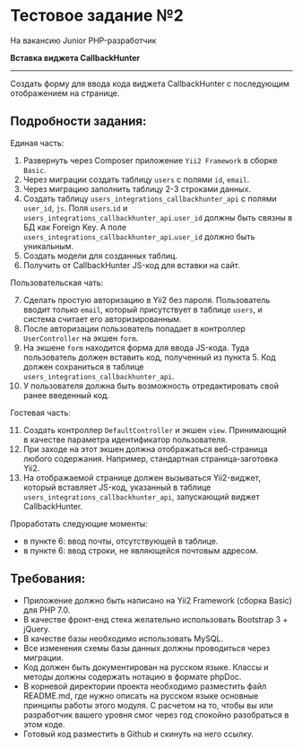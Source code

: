 # Тестовое задание №2

На вакансию Junior PHP-разработчик

**Вставка виджета CallbackHunter**

---

Создать форму для ввода кода виджета CallbackHunter с последующим отображением на странице.

## Подробности задания:

Единая часть:

1. Развернуть через Composer приложение `Yii2 Framework` в cборке `Basic`.
2. Через миграции создать таблицу `users` с полями `id`, `email`.
3. Через миграцию заполнить таблицу 2-3 строками данных.
4. Создать таблицу `users_integrations_callbackhunter_api` с полями `user_id`, `js`. Поля `users`.`id` и `users_integrations_callbackhunter_api`.`user_id` должны быть связны в БД как Foreign Key. А поле `users_integrations_callbackhunter_api`.`user_id` должно быть уникальным.
5. Создать модели для созданных таблиц.
6. Получить от CallbackHunter JS-код для вставки на сайт.

Пользовательская чать:

7. Сделать простую авторизацию в Yii2 без пароля. Пользователь вводит только `email`, который присутствует в таблице `users`, и система считает его авторизированным.
8. После авторизации пользователь попадает в контроллер `UserController` на экшен `form`.
9. На экшене `form` находится форма для ввода JS-кода. Туда пользователь должен вставить код, полученный из пункта 5. Код должен сохраниться в таблице `users_integrations_callbackhunter_api`.
10. У пользователя должна быть возможность отредактировать свой ранее введенный код.

Гостевая часть:

11. Создать контроллер `DefaultController` и экшен `view`. Принимающий в качестве параметра идентификатор пользователя.
12. При заходе на этот экшен должна отображаться веб-страница любого содержания. Например, стандартная страница-заготовка Yii2.
13. На отображаемой странице должен вызываться Yii2-виджет, который вставляет JS-код, указанный в таблице `users_integrations_callbackhunter_api`, запускающий виджет CallbackHunter.

Проработать следующие моменты:

- в пункте 6: ввод почты, отсутствующей в таблице.
- в пункте 6: ввод строки, не являющейся почтовым адресом.

## Требования:

- Приложение должно быть написано на Yii2 Framework (сборка Basic) для PHP 7.0.
- В качестве фронт-енд стека желательно использовать Bootstrap 3 + jQuery.
- В качестве базы необходимо использовать MySQL.
- Все изменения схемы базы данных должны проводиться через миграции.
- Код должен быть документирован на русском языке. Классы и методы должны содержать нотацию в формате phpDoc.
- В корневой директории проекта необходимо разместить файл README.md, где нужно описать на русском языке основные принципы работы этого модуля. С расчетом на то, чтобы вы или разработчик вашего уровня смог через год спокойно разобраться в этом коде.
- Готовый код разместить в Github и скинуть на него ссылку.